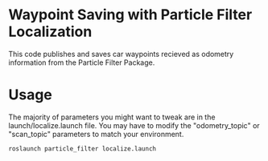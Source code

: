 # Waypoint Saving with Particle Filter Localization

This code publishes and saves car waypoints recieved as odometry information from the Particle Filter Package. 


# Usage

The majority of parameters you might want to tweak are in the launch/localize.launch file. You may have to modify the "odometry_topic" or "scan_topic" parameters to match your environment.

```
roslaunch particle_filter localize.launch
```

 

